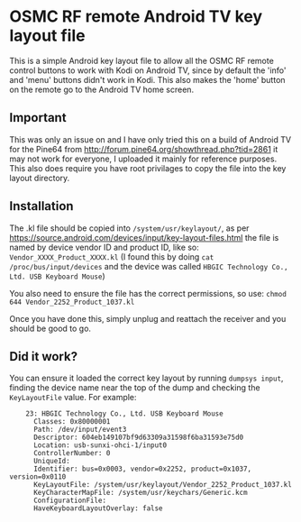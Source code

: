 # OSMC RF remote Android TV key layout file
This is a simple Android key layout file to allow all the OSMC RF remote control buttons to work with Kodi on Android TV, since by default the 'info' and 'menu' buttons didn't work in Kodi.
This also makes the 'home' button on the remote go to the Android TV home screen.


## Important
This was only an issue on and I have only tried this on a build of Android TV for the Pine64 from http://forum.pine64.org/showthread.php?tid=2861
it may not work for everyone, I uploaded it mainly for reference purposes.
This also does require you have root privilages to copy the file into the key layout directory.


## Installation
The .kl file should be copied into `/system/usr/keylayout/`, as per https://source.android.com/devices/input/key-layout-files.html the file is named by device vendor ID and product ID, like so: `Vendor_XXXX_Product_XXXX.kl`
(I found this by doing `cat /proc/bus/input/devices` and the device was called `HBGIC Technology Co., Ltd. USB Keyboard Mouse`)

You also need to ensure the file has the correct permissions, so use: `chmod 644 Vendor_2252_Product_1037.kl`

Once you have done this, simply unplug and reattach the receiver and you should be good to go.

## Did it work?
You can ensure it loaded the correct key layout by running `dumpsys input`, finding the device name near the top of the dump and checking the `KeyLayoutFile` value. 
For example:

```
    23: HBGIC Technology Co., Ltd. USB Keyboard Mouse
      Classes: 0x80000001
      Path: /dev/input/event3
      Descriptor: 604eb149107bf9d63309a31598f6ba31593e75d0
      Location: usb-sunxi-ohci-1/input0
      ControllerNumber: 0
      UniqueId:
      Identifier: bus=0x0003, vendor=0x2252, product=0x1037, version=0x0110
      KeyLayoutFile: /system/usr/keylayout/Vendor_2252_Product_1037.kl
      KeyCharacterMapFile: /system/usr/keychars/Generic.kcm
      ConfigurationFile:
      HaveKeyboardLayoutOverlay: false
```
